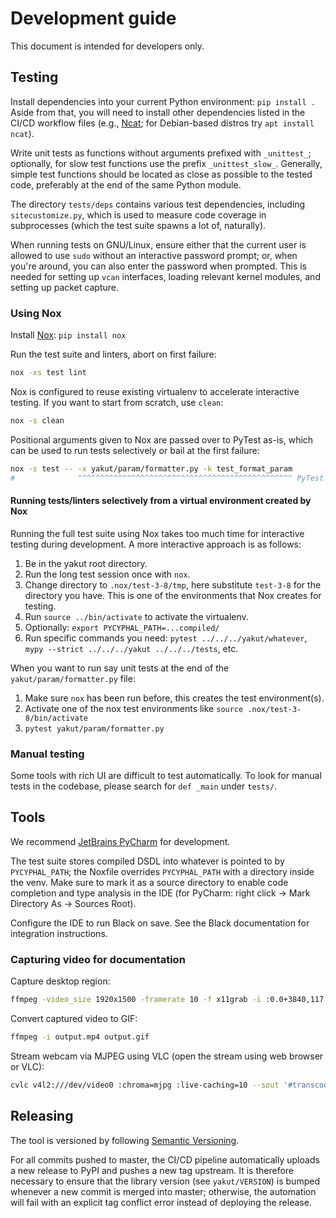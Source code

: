 # Development guide

This document is intended for developers only.

## Testing

Install dependencies into your current Python environment: `pip install .`
Aside from that, you will need to install other dependencies listed in the CI/CD workflow files
(e.g., [Ncat](https://nmap.org/ncat/); for Debian-based distros try `apt install ncat`).

Write unit tests as functions without arguments prefixed with ``_unittest_``;
optionally, for slow test functions use the prefix ``_unittest_slow_``.
Generally, simple test functions should be located as close as possible to the tested code,
preferably at the end of the same Python module.

The directory `tests/deps` contains various test dependencies, including `sitecustomize.py`,
which is used to measure code coverage in subprocesses (which the test suite spawns a lot of, naturally).

When running tests on GNU/Linux, ensure either that the current user is allowed to use `sudo` without an
interactive password prompt; or, when you're around, you can also enter the password when prompted.
This is needed for setting up `vcan` interfaces, loading relevant kernel modules, and setting up packet capture.

### Using Nox

Install [Nox](https://nox.thea.codes): `pip install nox`

Run the test suite and linters, abort on first failure:

```bash
nox -xs test lint
```

Nox is configured to reuse existing virtualenv to accelerate interactive testing.
If you want to start from scratch, use `clean`:

```bash
nox -s clean
```

Positional arguments given to Nox are passed over to PyTest as-is,
which can be used to run tests selectively or bail at the first failure:

```bash
nox -s test -- -x yakut/param/formatter.py -k test_format_param
#              ^^^^^^^^^^^^^^^^^^^^^^^^^^^^^^^^^^^^^^^^^^^^^^^^ PyTest options
```

#### Running tests/linters selectively from a virtual environment created by Nox

Running the full test suite using Nox takes too much time for interactive testing during development.
A more interactive approach is as follows:

1. Be in the yakut root directory.
2. Run the long test session once with `nox`.
3. Change directory to `.nox/test-3-8/tmp`, here substitute `test-3-8` for the directory you have. 
   This is one of the environments that Nox creates for testing.
4. Run `source ../bin/activate` to activate the virtualenv.
5. Optionally: `export PYCYPHAL_PATH=...compiled/`
6. Run specific commands you need:
   `pytest ../../../yakut/whatever`, `mypy --strict ../../../yakut ../../../tests`, etc.

When you want to run say unit tests at the end of the `yakut/param/formatter.py` file:

1. Make sure `nox` has been run before, this creates the test environment(s).
2. Activate one of the nox test environments like `source .nox/test-3-8/bin/activate`
3. `pytest yakut/param/formatter.py`

### Manual testing

Some tools with rich UI are difficult to test automatically.
To look for manual tests in the codebase, please search for `def _main` under `tests/`.

## Tools

We recommend [JetBrains PyCharm](https://www.jetbrains.com/pycharm/) for development.

The test suite stores compiled DSDL into whatever is pointed to by `PYCYPHAL_PATH`;
the Noxfile overrides `PYCYPHAL_PATH` with a directory inside the venv.
Make sure to mark it as a source directory to enable code completion and type analysis in the IDE
(for PyCharm: right click -> Mark Directory As -> Sources Root).

Configure the IDE to run Black on save.
See the Black documentation for integration instructions.

### Capturing video for documentation

Capture desktop region:

```bash
ffmpeg -video_size 1920x1500 -framerate 10 -f x11grab -i :0.0+3840,117 output.mp4 -y
```

Convert captured video to GIF:

```bash
ffmpeg -i output.mp4 output.gif
```

Stream webcam via MJPEG using VLC (open the stream using web browser or VLC):

```bash
cvlc v4l2:///dev/video0 :chroma=mjpg :live-caching=10 --sout '#transcode{vcodec=mjpg}:std{access=http{mime=multipart/x-mixed-replace;boundary=-7b3cc56e5f51db803f790dad720ed50a},mux=mpjpeg,dst=0.0.0.0:8080}' --network-caching=0
```

## Releasing

The tool is versioned by following [Semantic Versioning](https://semver.org).

For all commits pushed to master, the CI/CD pipeline automatically uploads a new release to PyPI
and pushes a new tag upstream.
It is therefore necessary to ensure that the library version (see ``yakut/VERSION``) is bumped whenever
a new commit is merged into master;
otherwise, the automation will fail with an explicit tag conflict error instead of deploying the release.
